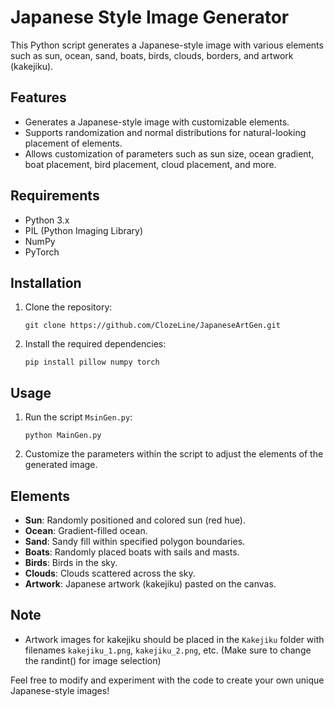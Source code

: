 # Japanese Style Image Generator

This Python script generates a Japanese-style image with various elements such as sun, ocean, sand, boats, birds, clouds, borders, and artwork (kakejiku).

## Features

- Generates a Japanese-style image with customizable elements.
- Supports randomization and normal distributions for natural-looking placement of elements.
- Allows customization of parameters such as sun size, ocean gradient, boat placement, bird placement, cloud placement, and more.

## Requirements

- Python 3.x
- PIL (Python Imaging Library)
- NumPy
- PyTorch

## Installation

1. Clone the repository:

    ```
    git clone https://github.com/ClozeLine/JapaneseArtGen.git
    ```

2. Install the required dependencies:

    ```
    pip install pillow numpy torch
    ```

## Usage

1. Run the script `MsinGen.py`:

    ```
    python MainGen.py
    ```

2. Customize the parameters within the script to adjust the elements of the generated image.

## Elements

- **Sun**: Randomly positioned and colored sun (red hue).
- **Ocean**: Gradient-filled ocean.
- **Sand**: Sandy fill within specified polygon boundaries.
- **Boats**: Randomly placed boats with sails and masts.
- **Birds**: Birds in the sky.
- **Clouds**: Clouds scattered across the sky.
- **Artwork**: Japanese artwork (kakejiku) pasted on the canvas.

## Note

- Artwork images for kakejiku should be placed in the `Kakejiku` folder with filenames `kakejiku_1.png`, `kakejiku_2.png`, etc. (Make sure to change the randint() for image selection)

Feel free to modify and experiment with the code to create your own unique Japanese-style images!
